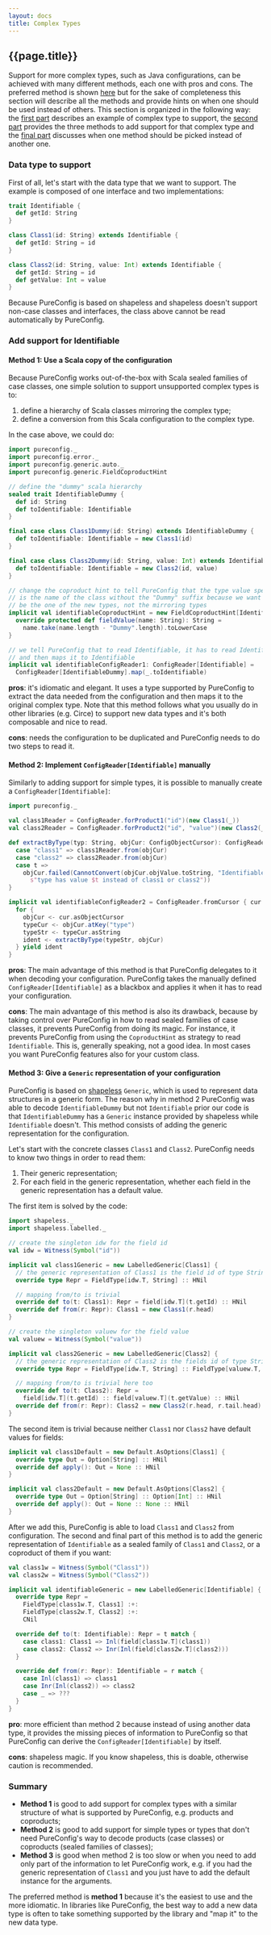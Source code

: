 ```yaml
---
layout: docs
title: Complex Types
---
```


## {{page.title}}

Support for more complex types, such as Java configurations, can be achieved with many different methods,
each one with pros and cons. The preferred method is shown [here](#method-1-use-a-scala-copy-of-the-configuration)
but for the sake of completeness this section will describe all the methods and provide hints on when one should be used instead of others. This
section is organized in the following way: the [first part](#data-type-to-support) describes an example of complex type to
support, the [second part](#add-support-for-identifiable) provides the three methods to add support for that complex type and the
[final part](#summary) discusses when one method should be picked instead of another one.

### Data type to support

First of all, let's start with the data type that we want to support. 
The example is composed of one interface and two implementations:

```scala mdoc:reset-object:silent
trait Identifiable {
  def getId: String
}

class Class1(id: String) extends Identifiable {
  def getId: String = id
}

class Class2(id: String, value: Int) extends Identifiable {
  def getId: String = id
  def getValue: Int = value
}
```

Because PureConfig is based on shapeless and shapeless doesn't support non-case classes and interfaces,
the class above cannot be read automatically by PureConfig.

### Add support for Identifiable

#### Method 1: Use a Scala copy of the configuration

Because PureConfig works out-of-the-box with Scala sealed families of case classes, one simple solution
to support unsupported complex types is to:

1. define a hierarchy of Scala classes mirroring the complex type;
2. define a conversion from this Scala configuration to the complex type.

In the case above, we could do:

```scala mdoc:silent
import pureconfig._
import pureconfig.error._
import pureconfig.generic.auto._
import pureconfig.generic.FieldCoproductHint

// define the "dummy" scala hierarchy
sealed trait IdentifiableDummy {
  def id: String
  def toIdentifiable: Identifiable
}

final case class Class1Dummy(id: String) extends IdentifiableDummy {
  def toIdentifiable: Identifiable = new Class1(id)
}

final case class Class2Dummy(id: String, value: Int) extends IdentifiableDummy {
  def toIdentifiable: Identifiable = new Class2(id, value) 
}

// change the coproduct hint to tell PureConfig that the type value specified
// is the name of the class without the "Dummy" suffix because we want the type to
// be the one of the new types, not the mirroring types
implicit val identifiableCoproductHint = new FieldCoproductHint[IdentifiableDummy]("type") {
  override protected def fieldValue(name: String): String =
    name.take(name.length - "Dummy".length).toLowerCase
}

// we tell PureConfig that to read Identifiable, it has to read IdentifiableDummy first
// and then maps it to Identifiable
implicit val identifiableConfigReader1: ConfigReader[Identifiable] =
  ConfigReader[IdentifiableDummy].map(_.toIdentifiable)
```

**pros**: it's idiomatic and elegant. It uses a type supported by PureConfig to extract the data
needed from the configuration and then maps it to the original complex type. Note that this
method follows what you usually do in other libraries (e.g. Circe) to support new data types and
it's both composable and nice to read.

**cons**: needs the configuration to be duplicated and PureConfig needs to do two
steps to read it.

#### Method 2: Implement `ConfigReader[Identifiable]` manually

Similarly to adding support for simple types, it is possible to manually create a
`ConfigReader[Identifiable]`:

```scala mdoc:silent
import pureconfig._

val class1Reader = ConfigReader.forProduct1("id")(new Class1(_))
val class2Reader = ConfigReader.forProduct2("id", "value")(new Class2(_, _))

def extractByType(typ: String, objCur: ConfigObjectCursor): ConfigReader.Result[Identifiable] = typ match {
  case "class1" => class1Reader.from(objCur)
  case "class2" => class2Reader.from(objCur)
  case t =>
    objCur.failed(CannotConvert(objCur.objValue.toString, "Identifiable",
      s"type has value $t instead of class1 or class2"))
}

implicit val identifiableConfigReader2 = ConfigReader.fromCursor { cur =>
  for {
    objCur <- cur.asObjectCursor
    typeCur <- objCur.atKey("type")
    typeStr <- typeCur.asString
    ident <- extractByType(typeStr, objCur)
  } yield ident
}
```

**pros**: The main advantage of this method is that PureConfig delegates to it when decoding your configuration.
PureConfig takes the manually defined `ConfigReader[Identifiable]` as a blackbox and applies it when it has to read your configuration.

**cons**: The main advantage of this method is also its drawback, because by taking control over 
PureConfig in how to read sealed families of case classes, it prevents PureConfig from doing its 
magic. For instance, it prevents PureConfig from using the `CoproductHint` as strategy to read 
`Identifiable`. This is, generally speaking, not a good idea. In most cases you want PureConfig 
features also for your custom class.

#### Method 3: Give a `Generic` representation of your configuration

PureConfig is based on [shapeless](https://github.com/milessabin/shapeless) `Generic`, which is used to represent data
structures in a generic form. The reason why in method 2 PureConfig was able to decode `IdentifiableDummy` but not
`Identifiable` prior our code is that `IdentifiableDummy` has a `Generic` instance provided by shapeless while
`Identifiable` doesn't. This method consists of adding the generic representation for the configuration.

Let's start with the concrete classes `Class1` and `Class2`. PureConfig needs to know
two things in order to read them:

1. Their generic representation;
2. For each field in the generic representation, whether each field in the generic representation has a default value.

The first item is solved by the code:

```scala mdoc:silent
import shapeless._
import shapeless.labelled._

// create the singleton idw for the field id
val idw = Witness(Symbol("id"))

implicit val class1Generic = new LabelledGeneric[Class1] {
  // the generic representation of Class1 is the field id of type String
  override type Repr = FieldType[idw.T, String] :: HNil

  // mapping from/to is trivial
  override def to(t: Class1): Repr = field[idw.T](t.getId) :: HNil
  override def from(r: Repr): Class1 = new Class1(r.head)
}

// create the singleton valuew for the field value
val valuew = Witness(Symbol("value"))

implicit val class2Generic = new LabelledGeneric[Class2] {
  // the generic representation of Class2 is the fields id of type String and value of type Int
  override type Repr = FieldType[idw.T, String] :: FieldType[valuew.T, Int] :: HNil

  // mapping from/to is trivial here too
  override def to(t: Class2): Repr =
    field[idw.T](t.getId) :: field[valuew.T](t.getValue) :: HNil
  override def from(r: Repr): Class2 = new Class2(r.head, r.tail.head)
}
```

The second item is trivial because neither `Class1` nor `Class2` have default values for fields:

```scala mdoc:silent
implicit val class1Default = new Default.AsOptions[Class1] {
  override type Out = Option[String] :: HNil
  override def apply(): Out = None :: HNil
}

implicit val class2Default = new Default.AsOptions[Class2] {
  override type Out = Option[String] :: Option[Int] :: HNil
  override def apply(): Out = None :: None :: HNil
}
```

After we add this, PureConfig is able to load `Class1` and `Class2` from configuration.
The second and final part of this method is to add the generic representation of `Identifiable`
as a sealed family of `Class1` and `Class2`, or a coproduct of them if you want:

```scala mdoc:silent
val class1w = Witness(Symbol("Class1"))
val class2w = Witness(Symbol("Class2"))

implicit val identifiableGeneric = new LabelledGeneric[Identifiable] {
  override type Repr =
    FieldType[class1w.T, Class1] :+:
    FieldType[class2w.T, Class2] :+:
    CNil

  override def to(t: Identifiable): Repr = t match {
    case class1: Class1 => Inl(field[class1w.T](class1))
    case class2: Class2 => Inr(Inl(field[class2w.T](class2)))
  }

  override def from(r: Repr): Identifiable = r match {
    case Inl(class1) => class1
    case Inr(Inl(class2)) => class2
    case _ => ???
  }
}
```

**pro**: more efficient than method 2 because instead of using another data type,
it provides the missing pieces of information to PureConfig so that PureConfig
can derive the `ConfigReader[Identifiable]` by itself.

**cons**: shapeless magic. If you know shapeless, this is doable, otherwise caution is recommended.

### Summary

- **Method 1** is good to add support for complex types with a similar structure of what is supported by PureConfig, e.g. products and coproducts;
- **Method 2** is good to add support for simple types or types that don't need PureConfig's way to decode products (case classes) or coproducts (sealed families of classes);
- **Method 3** is good when method 2 is too slow or when you need to add only part of the information to let PureConfig work, e.g. if you had the generic representation of `Class1` and you just have to add the default instance for the arguments.

The preferred method is **method 1** because it's the easiest to use and the more idiomatic.
In libraries like PureConfig, the best way to add a new data type is often to take something
supported by the library and "map it" to the new data type.
